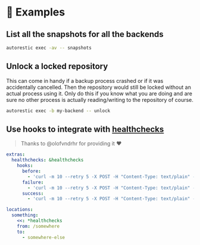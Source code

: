 # 🐣 Examples

## List all the snapshots for all the backends

```bash
autorestic exec -av -- snapshots
```

## Unlock a locked repository

This can come in handy if a backup process crashed or if it was accidentally cancelled. Then the repository would still be locked without an actual process using it. Only do this if you know what you are doing and are sure no other process is actually reading/writing to the repository of course.

```bash
autorestic exec -b my-backend -- unlock
```

## Use hooks to integrate with [healthchecks](https://healthchecks.io/)

> Thanks to @olofvndrhr for providing it ❤️

```yaml
extras:
  healthchecks: &healthchecks
    hooks:
      before:
        - 'curl -m 10 --retry 5 -X POST -H "Content-Type: text/plain" --data "Starting backup for location: ${AUTORESTIC_LOCATION}" https://hc-ping.com/<uuid>/start'
      failure:
        - 'curl -m 10 --retry 5 -X POST -H "Content-Type: text/plain" --data "Backup failed for location: ${AUTORESTIC_LOCATION}" https://hc-ping.com/<uuid>/fail'
      success:
        - 'curl -m 10 --retry 5 -X POST -H "Content-Type: text/plain" --data "Backup successful for location: ${AUTORESTIC_LOCATION}" https://hc-ping.com/<uuid>'

locations:
  something:
    <<: *healthchecks
    from: /somewhere
    to:
      - somewhere-else
```
